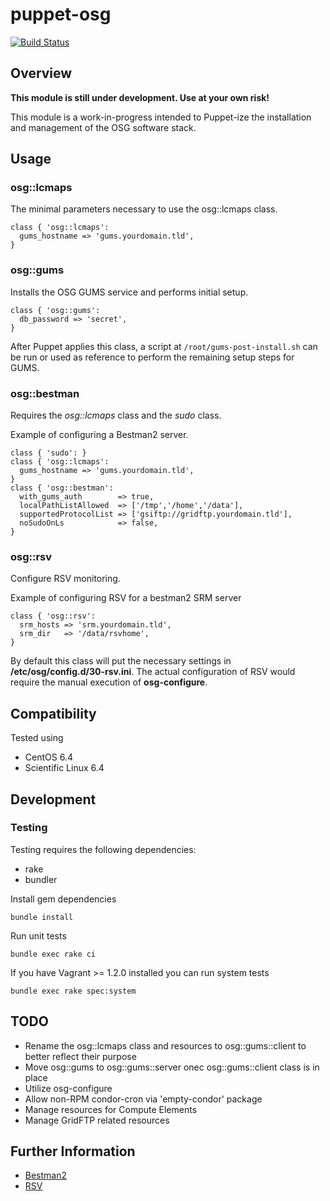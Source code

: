 # puppet-osg

[![Build Status](https://travis-ci.org/treydock/puppet-osg.png)](https://travis-ci.org/treydock/puppet-osg)

## Overview

**This module is still under development.  Use at your own risk!**

This module is a work-in-progress intended to Puppet-ize the installation and management of the OSG software stack.

## Usage

### osg::lcmaps

The minimal parameters necessary to use the osg::lcmaps class.

    class { 'osg::lcmaps':
      gums_hostname => 'gums.yourdomain.tld',
    }

### osg::gums

Installs the OSG GUMS service and performs initial setup.

    class { 'osg::gums':
      db_password => 'secret',
    }

After Puppet applies this class, a script at `/root/gums-post-install.sh` can be run or used as reference to perform the remaining setup steps for GUMS.

### osg::bestman

Requires the *osg::lcmaps* class and the *sudo* class.

Example of configuring a Bestman2 server.

    class { 'sudo': }
    class { 'osg::lcmaps':
      gums_hostname => 'gums.yourdomain.tld',
    }
    class { 'osg::bestman':
      with_gums_auth        => true,
      localPathListAllowed  => ['/tmp','/home','/data'],
      supportedProtocolList => ['gsiftp://gridftp.yourdomain.tld'],
      noSudoOnLs            => false,
    }

### osg::rsv

Configure RSV monitoring.

Example of configuring RSV for a bestman2 SRM server

    class { 'osg::rsv':
      srm_hosts => 'srm.yourdomain.tld',
      srm_dir   => '/data/rsvhome',
    }

By default this class will put the necessary settings in **/etc/osg/config.d/30-rsv.ini**.  The actual configuration of RSV would require the manual execution of **osg-configure**.

## Compatibility

Tested using

* CentOS 6.4
* Scientific Linux 6.4

## Development

### Testing

Testing requires the following dependencies:

* rake
* bundler

Install gem dependencies

    bundle install

Run unit tests

    bundle exec rake ci

If you have Vagrant >= 1.2.0 installed you can run system tests

    bundle exec rake spec:system

## TODO

* Rename the osg::lcmaps class and resources to osg::gums::client to better reflect their purpose
* Move osg::gums to osg::gums::server onec osg::gums::client class is in place
* Utilize osg-configure
* Allow non-RPM condor-cron via 'empty-condor' package
* Manage resources for Compute Elements
* Manage GridFTP related resources

## Further Information

* [Bestman2](https://twiki.grid.iu.edu/bin/view/Documentation/Release3/InstallOSGBestmanSE)
* [RSV](https://twiki.grid.iu.edu/bin/view/Documentation/Release3/InstallRSV)
